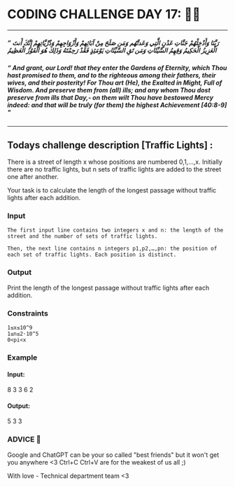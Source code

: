 # CODING CHALLENGE DAY 17: 🌙✨

---

##### ” رَبَّنَا وَأَدْخِلْهُمْ جَنَّاتِ عَدْنٍ الَّتِي وَعَدتَّهُم وَمَن صَلَحَ مِنْ آبَائِهِمْ وَأَزْوَاجِهِمْ وَذُرِّيَّاتِهِمْ إِنَّكَ أَنتَ الْعَزِيزُ الْحَكِيمُ وَقِهِمُ السَّيِّئَاتِ وَمَن تَقِ السَّيِّئَاتِ يَوْمَئِذٍ فَقَدْ رَحِمْتَهُ وَذَلِكَ هُوَ الْفَوْزُ الْعَظِيمُ

##### “ And grant, our Lord! that they enter the Gardens of Eternity, which Thou hast promised to them, and to the righteous among their fathers, their wives, and their posterity! For Thou art (He), the Exalted in Might, Full of Wisdom. And preserve them from (all) ills; and any whom Thou dost preserve from ills that Day,- on them wilt Thou have bestowed Mercy indeed: and that will be truly (for them) the highest Achievement [40:8-9] "

---

##

## Todays challenge description [Traffic Lights] :


There is a street of length x whose positions are numbered 0,1,…,x. Initially there are no traffic lights, but n sets of traffic lights are added to the street one after another.

Your task is to calculate the length of the longest passage without traffic lights after each addition.

### Input

    The first input line contains two integers x and n: the length of the street and the number of sets of traffic lights.

    Then, the next line contains n integers p1,p2,…,pn: the position of each set of traffic lights. Each position is distinct.

### Output

Print the length of the longest passage without traffic lights after each addition.

### Constraints

    1≤x≤10^9
    1≤n≤2⋅10^5
    0<pi<x


### Example

#### Input:
8 3
3 6 2

#### Output:
5 3 3

### ADVICE 💖

Google and ChatGPT can be your so called "best friends" but it won't get you anywhere <3 Ctrl+C Ctrl+V are for the weakest of us all ;)

With love - Technical department team <3
